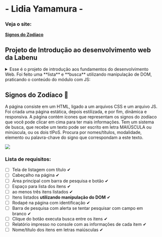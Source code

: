 #  - Lidia Yamamura - 
### Veja o site:
[**Signos do Zodíaco**](
https://rinoayk.github.io/projeto-intro-web/)
   
## Projeto de Introdução ao desenvolvimento web da Labenu
<details>
<summary>Esse é o projeto de introdução aos fundamentos do desenvolvimento Web. Foi feito uma **lista** e **busca** utilizando manipulação de DOM, praticando o conteúdo do módulo com JS:</summary>
- Variáveis
- Operadores
- Strings
- Arrays
- Objetos
- Condicionais
- Laços
- Funções
- Funções de Array
- HTML e CSS
- Flex e Grid
- DOM e responsividade
 </details>

## Signos do Zodíaco :star2:

A página consiste em um HTML, ligado a um arquivos CSS e um arquivo JS. 
Foi criada uma página estática, depois estilizada, e por fim, dinâmica e responsiva. A página contém ícones que representam os signos do zodíaco que você pode clicar em cima para ter mais informações.
Tem um sistema de busca, que recebe um texto pode ser escrito em letra MAIÚSCULA ou minúscula, ou os dois tIPoS.
Procura por nomes/títulos, modalidade, elemento ou palavra-chave do signo que correspondam a este texto.

![](https://github.com/RinoaYK/projeto-intro-web/blob/main/zodiaSite-LidiaY.gif)


### Lista de requisitos:

- [ ]  Tela de listagem com título ✔
- [ ]  Cabeçalho na página ✔
- [ ]  Área principal com barra de pesquisa e botão ✔
- [ ]  Espaço para lista dos itens ✔
- [ ]  ao menos três itens listados ✔
- [ ]  Itens listados **utilizando manipulação do DOM** ✔
- [ ]  Rodapé na página com identificação ✔
- [ ]  Barra de pesquisa com alerta se tentar pesquisar com campo em branco ✔
- [ ]  Clique do botão executa busca entre os itens ✔
- [ ]  Relatório impresso no console com as informações de cada item ✔
- [ ]  Nome/título dos itens em letras maiúsculas ✔